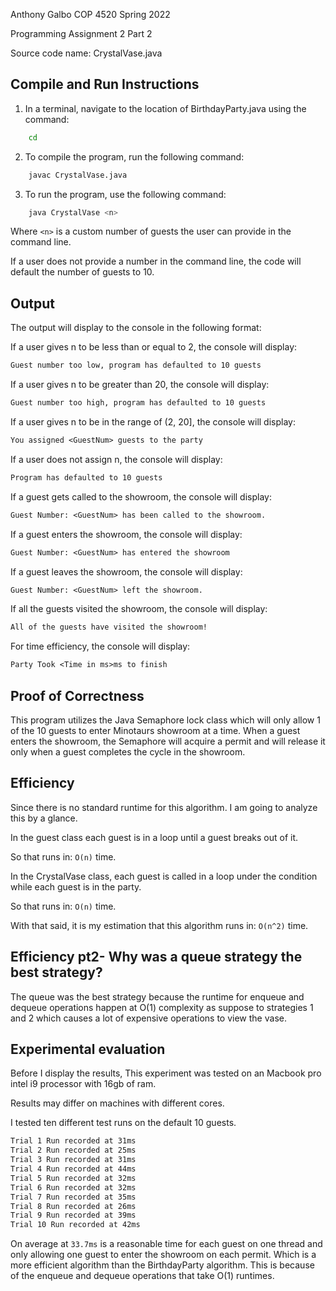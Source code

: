 Anthony Galbo
COP 4520 Spring 2022

Programming Assignment 2 Part 2

Source code name: CrystalVase.java

## Compile and Run Instructions

1. In a terminal, navigate to the location of BirthdayParty.java using the command:
```bash
    cd
```
2. To compile the program, run the following command:
```bash
    javac CrystalVase.java
```
3. To run the program, use the following command:
```bash
    java CrystalVase <n>
```

Where ```<n>``` is a custom number of guests the user can provide in the command line.

If a user does not provide a number in the command line, the code will default the number of guests to 10.

## Output

The output will display to the console in the following format:

If a user gives n to be less than or equal to 2, the console will display:
```txt
Guest number too low, program has defaulted to 10 guests
```

If a user gives n to be greater than 20, the console will display:
```txt
Guest number too high, program has defaulted to 10 guests
```

If a user gives n to be in the range of (2, 20], the console will display:
```txt
You assigned <GuestNum> guests to the party
```

If a user does not assign n, the console will display:
```txt
Program has defaulted to 10 guests
```

If a guest gets called to the showroom, the console will display:
```txt
Guest Number: <GuestNum> has been called to the showroom.
```

If a guest enters the showroom, the console will display:
```txt
Guest Number: <GuestNum> has entered the showroom
```

If a guest leaves the showroom, the console will display:
```txt
Guest Number: <GuestNum> left the showroom.
```

If all the guests visited the showroom, the console will display:
```txt
All of the guests have visited the showroom!
```

For time efficiency, the console will display:
```txt
Party Took <Time in ms>ms to finish
```

## Proof of Correctness
This program utilizes the Java Semaphore lock class which will only allow 1 of the 10 guests to enter Minotaurs showroom at a time. When a guest enters the showroom, the Semaphore will acquire a permit and will release it only when a guest completes the cycle in the showroom.

## Efficiency

Since there is no standard runtime for this algorithm. I am going to analyze this by a glance.

In the guest class each guest is in a loop until a guest breaks out of it.

So that runs in: ```O(n)``` time.

In the CrystalVase class, each guest is called in a loop under the condition while each guest is in the party.

So that runs in: ```O(n)``` time.

With that said, it is my estimation that this algorithm runs in: ```O(n^2)``` time.

## Efficiency pt2- Why was a queue strategy the best strategy?

The queue was the best strategy because the runtime for enqueue and dequeue operations happen at O(1) complexity as suppose to strategies 1 and 2 which causes a lot of expensive operations to view the vase.


## Experimental evaluation

Before I display the results, This experiment was tested on an Macbook pro intel i9 processor with 16gb of ram.

Results may differ on machines with different cores.

I tested ten different test runs on the default 10 guests.

```txt
Trial 1 Run recorded at 31ms
Trial 2 Run recorded at 25ms
Trial 3 Run recorded at 31ms
Trial 4 Run recorded at 44ms
Trial 5 Run recorded at 32ms
Trial 6 Run recorded at 32ms
Trial 7 Run recorded at 35ms
Trial 8 Run recorded at 26ms
Trial 9 Run recorded at 39ms
Trial 10 Run recorded at 42ms
```

On average at ```33.7ms``` is a reasonable time for each guest on one thread and only allowing one guest to enter the showroom on each permit. Which is a more efficient algorithm than the BirthdayParty algorithm. This is because of the enqueue and dequeue operations that take O(1) runtimes.

